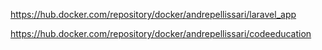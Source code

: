 https://hub.docker.com/repository/docker/andrepellissari/laravel_app

https://hub.docker.com/repository/docker/andrepellissari/codeeducation

